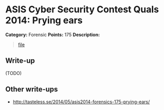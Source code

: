# ASIS Cyber Security Contest Quals 2014: Prying ears

**Category:** Forensic
**Points:** 175
**Description:**

> [file](forensic_175_1f352928fa34c024c9ab15d102b115ce)

## Write-up

(TODO)

## Other write-ups

* http://tasteless.se/2014/05/asis2014-forensics-175-prying-ears/

